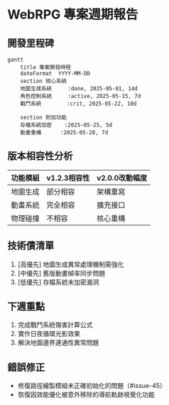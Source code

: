 # WebRPG 專案週期報告

## 開發里程碑
```mermaid
gantt
    title 專案開發時程
    dateFormat  YYYY-MM-DD
    section 核心系統
    地圖生成系統     :done, 2025-05-01, 14d
    角色控制系統     :active, 2025-05-15, 7d
    戰鬥系統        :crit, 2025-05-22, 10d
    
    section 附加功能
    存檔系統加密    :2025-05-25, 5d
    動畫重構      :2025-05-28, 7d
```

## 版本相容性分析
| 功能模組       | v1.2.3相容性 | v2.0.0改動幅度 |
|----------------|-------------|---------------|
| 地圖生成       | 部分相容      | 架構重寫       |
| 動畫系統       | 完全相容      | 擴充接口       |
| 物理碰撞       | 不相容       | 核心重構       |

## 技術債清單
1. [高優先] 地圖生成異常處理機制需強化
2. [中優先] 舊版動畫幀率同步問題
3. [低優先] 存檔系統未加密漏洞

## 下週重點
1. 完成戰鬥系統傷害計算公式
2. 實作日夜循環光影效果
3. 解決地圖邊界連通性異常問題
## 錯誤修正
- 修復路徑繪製模組未正確初始化的問題（#issue-45）
- 恢復因效能優化被意外移除的導航軌跡視覺化功能